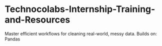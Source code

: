 # Technocolabs-Internship-Training-and-Resources
Master efficient workflows for cleaning real-world, messy data.
Builds on:
Pandas
